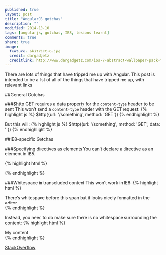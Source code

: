 ```yaml
---
published: true
layout: post
title: "AngularJS gotchas"
description: ""
modified: 2014-10-10
tags: [angularjs, gotchas, IE8, lessons learnt]
comments: true
share: true 
image:
  feature: abstract-6.jpg
  credit: dargadgetz
  creditlink: http://www.dargadgetz.com/ios-7-abstract-wallpaper-pack-for-iphone-5-and-ipod-touch-retina/
---
```


There are lots of things that have tripped me up with Angular. This post is intended to be
a list of all of the things that have tripped me up, with relevant links


##General Gotchas

###$http GET requires a data property for the `content-type` header to be sent
This won’t send a `content-type` header with the GET request:
{% highlight js  %}
$http({url: '/something', method: 'GET'})
{% endhighlight %}

But this will:
{% highlight js  %}
$http({url: '/something', method: 'GET', data: ''})
{% endhighlight %}


##IE8-specific Gotchas

###Specifying directives as elements
You can’t declare a directive as an element in IE8.

{% highlight html  %}
<!-- This won't work in IE8-->
<my-directive attr="true"></my-directive>

<!-- Attribute-syntax IS supported in IE8-->
<div my-directive attr="true"></div>
{% endhighlight %}


###Whitespace in transcluded content
This won’t work in IE8:
{% highlight html  %}
<div your-custom-directive-which-transcludes-content>
   <span>There’s whitespace before this span but it looks nicely formatted in the editor</span>
</div>
{% endhighlight %}

Instead, you need to do make sure there is no whitespace surrounding the content:
{% highlight html  %}
<div your-custom-directive-which-transcludes-content><span>My content</span></div>
{% endhighlight %}

[StackOverflow](http://stackoverflow.com/questions/24221661/object-doesnt-support-this-property-or-methoddiv-ng-transclude)
